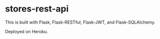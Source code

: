 # stores-rest-api
This is built with Flask, Flask-RESTful, Flask-JWT, and Flask-SQLAlchemy.

Deployed on Heroku.
